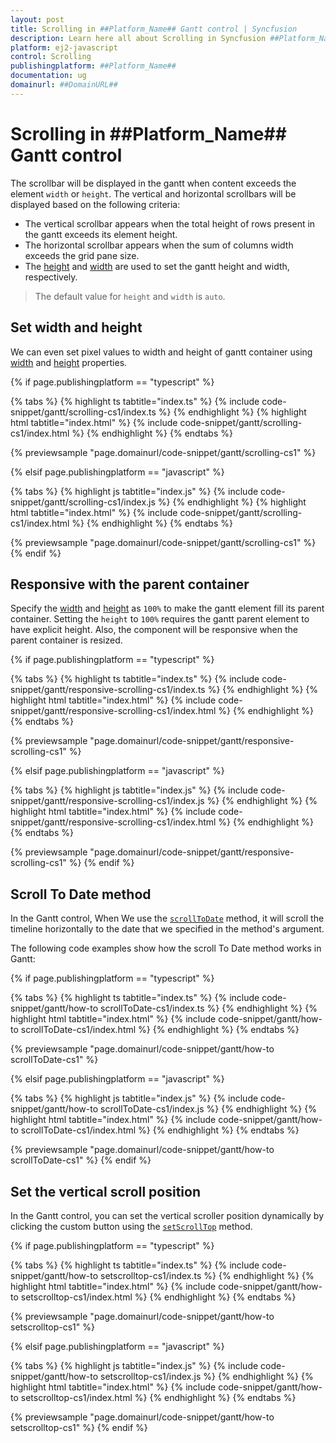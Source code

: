 ```yaml
---
layout: post
title: Scrolling in ##Platform_Name## Gantt control | Syncfusion
description: Learn here all about Scrolling in Syncfusion ##Platform_Name## Gantt control of Syncfusion Essential JS 2 and more.
platform: ej2-javascript
control: Scrolling 
publishingplatform: ##Platform_Name##
documentation: ug
domainurl: ##DomainURL##
---
```


# Scrolling in ##Platform_Name## Gantt control

The scrollbar will be displayed in the gantt when content exceeds the element `width` or `height`. The vertical and horizontal scrollbars will be displayed based on the following criteria:

* The vertical scrollbar appears when the total height of rows present in the gantt exceeds its element height.
* The horizontal scrollbar appears when the sum of columns width exceeds the grid pane size.
* The [height](../api/gantt/#height) and [width](../api/gantt/#width) are used to set the gantt height and width, respectively.

> The default value for `height` and `width` is `auto`.

## Set width and height

We can even set pixel values to width and height of gantt container using [width](../api/gantt/#width) and [height](../api/gantt/#height) properties.

{% if page.publishingplatform == "typescript" %}

 {% tabs %}
{% highlight ts tabtitle="index.ts" %}
{% include code-snippet/gantt/scrolling-cs1/index.ts %}
{% endhighlight %}
{% highlight html tabtitle="index.html" %}
{% include code-snippet/gantt/scrolling-cs1/index.html %}
{% endhighlight %}
{% endtabs %}
        
{% previewsample "page.domainurl/code-snippet/gantt/scrolling-cs1" %}

{% elsif page.publishingplatform == "javascript" %}

{% tabs %}
{% highlight js tabtitle="index.js" %}
{% include code-snippet/gantt/scrolling-cs1/index.js %}
{% endhighlight %}
{% highlight html tabtitle="index.html" %}
{% include code-snippet/gantt/scrolling-cs1/index.html %}
{% endhighlight %}
{% endtabs %}

{% previewsample "page.domainurl/code-snippet/gantt/scrolling-cs1" %}
{% endif %}

## Responsive with the parent container

Specify the [width](../api/gantt/#width) and [height](../api/gantt/#height) as `100%` to make the gantt element fill its parent container.
Setting the `height` to `100%` requires the gantt parent element to have explicit height. Also, the component will be responsive when the parent container is resized.

{% if page.publishingplatform == "typescript" %}

 {% tabs %}
{% highlight ts tabtitle="index.ts" %}
{% include code-snippet/gantt/responsive-scrolling-cs1/index.ts %}
{% endhighlight %}
{% highlight html tabtitle="index.html" %}
{% include code-snippet/gantt/responsive-scrolling-cs1/index.html %}
{% endhighlight %}
{% endtabs %}
        
{% previewsample "page.domainurl/code-snippet/gantt/responsive-scrolling-cs1" %}

{% elsif page.publishingplatform == "javascript" %}

{% tabs %}
{% highlight js tabtitle="index.js" %}
{% include code-snippet/gantt/responsive-scrolling-cs1/index.js %}
{% endhighlight %}
{% highlight html tabtitle="index.html" %}
{% include code-snippet/gantt/responsive-scrolling-cs1/index.html %}
{% endhighlight %}
{% endtabs %}

{% previewsample "page.domainurl/code-snippet/gantt/responsive-scrolling-cs1" %}
{% endif %}

## Scroll To Date method

In the Gantt control, When We use the [`scrollToDate`](https://ej2.syncfusion.com/documentation/api/gantt/#scrolltodate) method, it will scroll the timeline horizontally to the date that we specified in the method's argument.

The following code examples show how the scroll To Date method works in Gantt:

{% if page.publishingplatform == "typescript" %}

 {% tabs %}
{% highlight ts tabtitle="index.ts" %}
{% include code-snippet/gantt/how-to scrollToDate-cs1/index.ts %}
{% endhighlight %}
{% highlight html tabtitle="index.html" %}
{% include code-snippet/gantt/how-to scrollToDate-cs1/index.html %}
{% endhighlight %}
{% endtabs %}
        
{% previewsample "page.domainurl/code-snippet/gantt/how-to scrollToDate-cs1" %}

{% elsif page.publishingplatform == "javascript" %}

{% tabs %}
{% highlight js tabtitle="index.js" %}
{% include code-snippet/gantt/how-to scrollToDate-cs1/index.js %}
{% endhighlight %}
{% highlight html tabtitle="index.html" %}
{% include code-snippet/gantt/how-to scrollToDate-cs1/index.html %}
{% endhighlight %}
{% endtabs %}

{% previewsample "page.domainurl/code-snippet/gantt/how-to scrollToDate-cs1" %}
{% endif %}

## Set the vertical scroll position

In the Gantt control, you can set the vertical scroller position dynamically by clicking the custom button using the [`setScrollTop`](../../api/gantt/#setscrolltop) method.

{% if page.publishingplatform == "typescript" %}

 {% tabs %}
{% highlight ts tabtitle="index.ts" %}
{% include code-snippet/gantt/how-to setscrolltop-cs1/index.ts %}
{% endhighlight %}
{% highlight html tabtitle="index.html" %}
{% include code-snippet/gantt/how-to setscrolltop-cs1/index.html %}
{% endhighlight %}
{% endtabs %}
        
{% previewsample "page.domainurl/code-snippet/gantt/how-to setscrolltop-cs1" %}

{% elsif page.publishingplatform == "javascript" %}

{% tabs %}
{% highlight js tabtitle="index.js" %}
{% include code-snippet/gantt/how-to setscrolltop-cs1/index.js %}
{% endhighlight %}
{% highlight html tabtitle="index.html" %}
{% include code-snippet/gantt/how-to setscrolltop-cs1/index.html %}
{% endhighlight %}
{% endtabs %}

{% previewsample "page.domainurl/code-snippet/gantt/how-to setscrolltop-cs1" %}
{% endif %}
